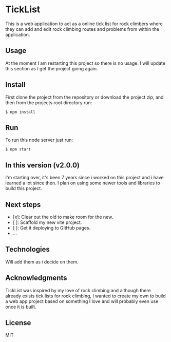 # TickList

This is a web application to act as a online tick list for rock climbers where they can add and edit rock climbing routes and problems from within the application.

## Usage

At the moment I am restarting this project so there is no usage. I will update this section as I get the project going again.

## Install

First clone the project from the repository or download the project zip, and then from the projects root directory run:

```
$ npm install
```

## Run

To run this node server just run:
```
$ npm start
```

## In this version (v2.0.0)

I'm starting over, it's been 7 years since i worked on this project and i have learned a lot since then. I plan on using some newer tools and libraries to build this project.

## Next steps

- [x]: Clear out the old to make room for the new.
- [ ]: Scaffold my new vite project.
- [ ]: Get it deploying to GitHub pages.
- ...

## Technologies

Will add them as i decide on them.

## Acknowledgments

TickList was inspired by my love of rock climbing and although there already exists tick lists for rock climbing, I wanted to create my own to build a web app project based on something I love and will probably even use once it is built.

## License

MIT
